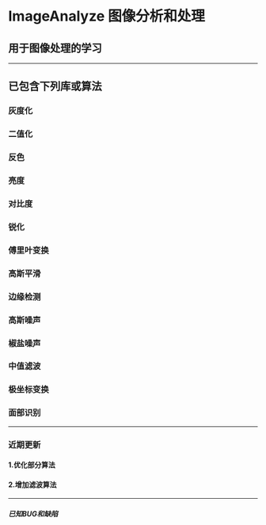 # ImageAnalyze 图像分析和处理

## 用于图像处理的学习

***

## 已包含下列库或算法
### 灰度化
### 二值化
### 反色
### 亮度
### 对比度
### 锐化

### 傅里叶变换
### 高斯平滑
### 边缘检测
### 高斯噪声
### 椒盐噪声
### 中值滤波
### 极坐标变换
### 面部识别

***
###	近期更新
####	1.优化部分算法
####	2.增加滤波算法

***
#####	已知BUG和缺陷

